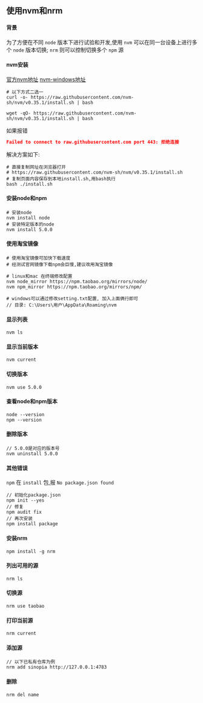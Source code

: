 ## 使用nvm和nrm

#### 背景
为了方便在不同 `node` 版本下进行试验和开发,使用 `nvm` 可以在同一台设备上进行多个 `node` 版本切换;
`nrm` 则可以控制切换多个 `npm` 源

#### nvm安装
[官方nvm地址](https://github.com/nvm-sh/nvm '官方nvm地址')
[nvm-windows地址](https://github.com/coreybutler/nvm-windows 'nvm-windows地址')
```SHELL
# 以下方式二选一
curl -o- https://raw.githubusercontent.com/nvm-sh/nvm/v0.35.1/install.sh | bash

wget -qO- https://raw.githubusercontent.com/nvm-sh/nvm/v0.35.1/install.sh | bash
```
如果报错
```JSON
Failed to connect to raw.githubusercontent.com port 443: 拒绝连接
```
解决方案如下:
```SHELL
# 直接复制网址在浏览器打开
# https://raw.githubusercontent.com/nvm-sh/nvm/v0.35.1/install.sh
# 复制页面内容保存到本地install.sh,用bash执行
bash ./install.sh
```
#### 安装node和npm
```SHELL
# 安装node
nvm install node
# 安装特定版本的node
nvm install 5.0.0
```

#### 使用淘宝镜像
```SHELL
# 使用淘宝镜像可加快下载速度
# 经测试官网镜像下载npm会巨慢,建议改用淘宝镜像

# linux和mac 在终端修改配置
nvm node_mirror https://npm.taobao.org/mirrors/node/
nvm npm_mirror https://npm.taobao.org/mirrors/npm/

# windows可以通过修改setting.txt配置, 加入上面俩行即可
// 目录: C:\Users\用户\AppData\Roaming\nvm
```

#### 显示列表
```SHELL
nvm ls
```

#### 显示当前版本
```SHELL
nvm current
```

#### 切换版本
```SHELL
nvm use 5.0.0
```

#### 查看node和npm版本
```SHELL
node --version
npm --version
```
#### 删除版本
```SHELL
// 5.0.0是对应的版本号
nvm uninstall 5.0.0
```

#### 其他错误
`npm` 在 `install` 包,报 `No package.json found`
```SHELL
// 初始化package.json
npm init --yes
// 修复
npm audit fix
// 再次安装
npm install package
```

#### 安装nrm
```SHELL
npm install -g nrm
```

#### 列出可用的源
```SHELL
nrm ls
```

#### 切换源
```SHELL
nrm use taobao
```

#### 打印当前源
```SHELL
nrm current
```

#### 添加源
```SHELL
// 以下已私有仓库为例
nrm add sinopia http://127.0.0.1:4783
```

#### 删除
```SHELL
nrm del name
```
